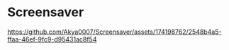 # Screensaver

https://github.com/Akya0007/Screensaver/assets/174198762/2548b4a5-ffaa-46ef-9fc9-d95431ac8f54

